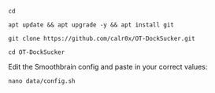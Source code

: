 ```
cd
```
```
apt update && apt upgrade -y && apt install git
```
```
git clone https://github.com/calr0x/OT-DockSucker.git
```
```
cd OT-DockSucker
```

Edit the Smoothbrain config and paste in your correct values:
```
nano data/config.sh
```
